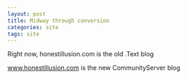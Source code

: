 ```yaml
---
layout: post
title: Midway through conversion
categories: site
tags: site
---
```

<P>Right now, honestillusion.com is the old .Text blog</P>
<P><A href="http://www.honestillusion.com">www.honestillusion.com</A> is the new CommunityServer blog</P>
<P> </P>